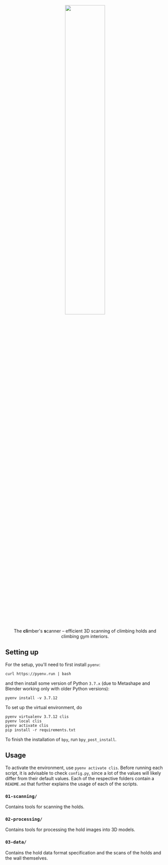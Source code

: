 <p align="center" width="100%">
<img width="50%" src="https://raw.githubusercontent.com/Climber-Apps/Clis/master/logo.svg">
</p>

<p align="center" width="100%">
The <strong>cli</strong>mber's <strong>s</strong>canner – efficient 3D scanning of climbing holds and climbing gym interiors.
</p>

## Setting up
For the setup, you'll need to first install `pyenv`:

```
curl https://pyenv.run | bash
```

and then install some version of Python `3.7.x` (due to Metashape and Blender working only with older Python versions):

```
pyenv install -v 3.7.12
```

To set up the virtual environment, do

```
pyenv virtualenv 3.7.12 clis
pyenv local clis
pyenv activate clis
pip install -r requirements.txt
```

To finish the installation of `bpy`, run `bpy_post_install`.

## Usage
To activate the environment, use `pyenv activate clis`. Before running each script, it is advisable to check `config.py`, since a lot of the values will likely differ from their default values. Each of the respective folders contain a `README.md` that further explains the usage of each of the scripts.

### `01-scanning/`
Contains tools for scanning the holds.

### `02-processing/`
Contains tools for processing the hold images into 3D models.

### `03-data/`
Contains the hold data format specification and the scans of the holds and the wall themselves.
